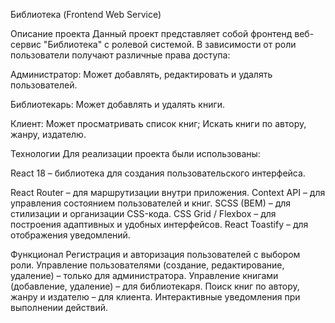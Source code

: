 Библиотека (Frontend Web Service)

Описание проекта
Данный проект представляет собой фронтенд веб-сервис "Библиотека" с ролевой системой. В зависимости от роли пользователи получают различные права доступа:

Администратор:
Может добавлять, редактировать и удалять пользователей.

Библиотекарь:
Может добавлять и удалять книги.

Клиент:
Может просматривать список книг;
Искать книги по автору, жанру, издателю.

Технологии
Для реализации проекта были использованы:

React 18 – библиотека для создания пользовательского интерфейса.

React Router – для маршрутизации внутри приложения.
Context API – для управления состоянием пользователей и книг.
SCSS (BEM) – для стилизации и организации CSS-кода.
CSS Grid / Flexbox – для построения адаптивных и удобных интерфейсов.
React Toastify – для отображения уведомлений.

Функционал
Регистрация и авторизация пользователей с выбором роли.
Управление пользователями (создание, редактирование, удаление) – только для администратора.
Управление книгами (добавление, удаление) – для библиотекаря.
Поиск книг по автору, жанру и издателю – для клиента.
Интерактивные уведомления при выполнении действий.
